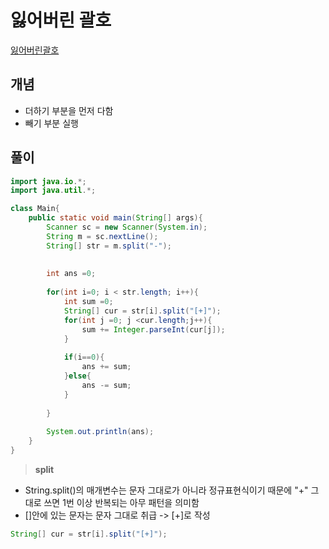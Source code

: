 # 잃어버린 괄호

[잃어버린괄호](https://www.acmicpc.net/problem/1541)

## 개념
+ 더하기 부분을 먼저 다함
+ 빼기 부분 실행 
  
  
## 풀이
```java
import java.io.*;
import java.util.*;

class Main{
    public static void main(String[] args){
        Scanner sc = new Scanner(System.in);
        String m = sc.nextLine();
        String[] str = m.split("-");
        
         
        int ans =0; 
        
        for(int i=0; i < str.length; i++){
            int sum =0;
            String[] cur = str[i].split("[+]");
            for(int j =0; j <cur.length;j++){
                sum += Integer.parseInt(cur[j]);
            }
            
            if(i==0){
                ans += sum;
            }else{
                ans -= sum;
            }
            
        }
        
        System.out.println(ans);
    }
}
```
>**split**
+ String.split()의 매개변수는 문자 그대로가 아니라 정규표현식이기 때문에 "+" 그대로 쓰면 1번 이상 반복되는 아무 패턴을 의미함 
+ []안에 있는 문자는 문자 그대로 취급 -> [+]로 작성 
  
```java
String[] cur = str[i].split("[+]"); 
```